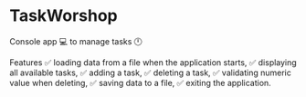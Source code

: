 # TaskWorshop
Console app 💻 to manage tasks 🕛

Features
✅ loading data from a file when the application starts,
✅ displaying all available tasks,
✅ adding a task,
✅ deleting a task,
✅ validating numeric value when deleting,
✅ saving data to a file,
✅ exiting the application.
